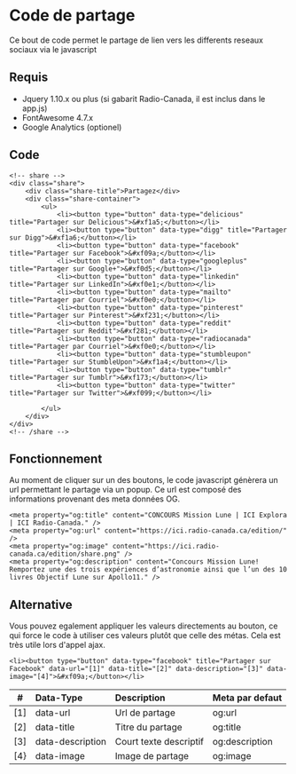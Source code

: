# Code de partage
Ce bout de code permet le partage de lien vers les differents reseaux sociaux via le javascript

## Requis
- Jquery 1.10.x ou plus (si gabarit Radio-Canada, il est inclus dans le app.js)
- FontAwesome 4.7.x
- Google Analytics (optionel)

## Code
```
<!-- share -->
<div class="share">
	<div class="share-title">Partagez</div>
	<div class="share-container">
		<ul>
			<li><button type="button" data-type="delicious" title="Partager sur Delicious">&#xf1a5;</button></li>
			<li><button type="button" data-type="digg" title="Partager sur Digg">&#xf1a6;</button></li>
			<li><button type="button" data-type="facebook" title="Partager sur Facebook">&#xf09a;</button></li>
			<li><button type="button" data-type="googleplus" title="Partager sur Google+">&#xf0d5;</button></li>
			<li><button type="button" data-type="linkedin" title="Partager sur LinkedIn">&#xf0e1;</button></li>
			<li><button type="button" data-type="mailto" title="Partager par Courriel">&#xf0e0;</button></li>
			<li><button type="button" data-type="pinterest" title="Partager sur Pinterest">&#xf231;</button></li>
			<li><button type="button" data-type="reddit" title="Partager sur Reddit">&#xf281;</button></li>
			<li><button type="button" data-type="radiocanada" title="Partager par Courriel">&#xf0e0;</button></li>
			<li><button type="button" data-type="stumbleupon" title="Partager sur StumbleUpon">&#xf1a4;</button></li>
			<li><button type="button" data-type="tumblr" title="Partager sur Tumblr">&#xf173;</button></li>
			<li><button type="button" data-type="twitter" title="Partager sur Twitter">&#xf099;</button></li>

		</ul>
	</div>
</div>
<!-- /share -->
```

## Fonctionnement
Au moment de cliquer sur un des boutons, le code javascript génèrera un url permettant le partage via un popup.
Ce url est composé des informations provenant des meta données OG.

```
<meta property="og:title" content="CONCOURS Mission Lune | ICI Explora | ICI Radio-Canada." />
<meta property="og:url" content="https://ici.radio-canada.ca/edition/" />
<meta property="og:image" content="https://ici.radio-canada.ca/edition/share.png" />
<meta property="og:description" content="Concours Mission Lune! Remportez une des trois expériences d’astronomie ainsi que l’un des 10 livres Objectif Lune sur Apollo11." />
```

## Alternative
Vous pouvez egalement appliquer les valeurs directements au bouton, ce qui force le code à utiliser ces valeurs plutôt que celle des métas.
Cela est très utile lors d'appel ajax.

```
<li><button type="button" data-type="facebook" title="Partager sur Facebook" data-url="[1]" data-title="[2]" data-description="[3]" data-image="[4]">&#xf09a;</button></li>
```

| # | Data-Type | Description | Meta par defaut |
| - | :-------- | :---------- | :-------------- |
| [1] | data-url  | Url de partage | og:url |
| [2] | data-title | Titre du partage | og:title |
| [3] | data-description | Court texte descriptif | og:description |
| [4} | data-image | Image de partage | og:image |
